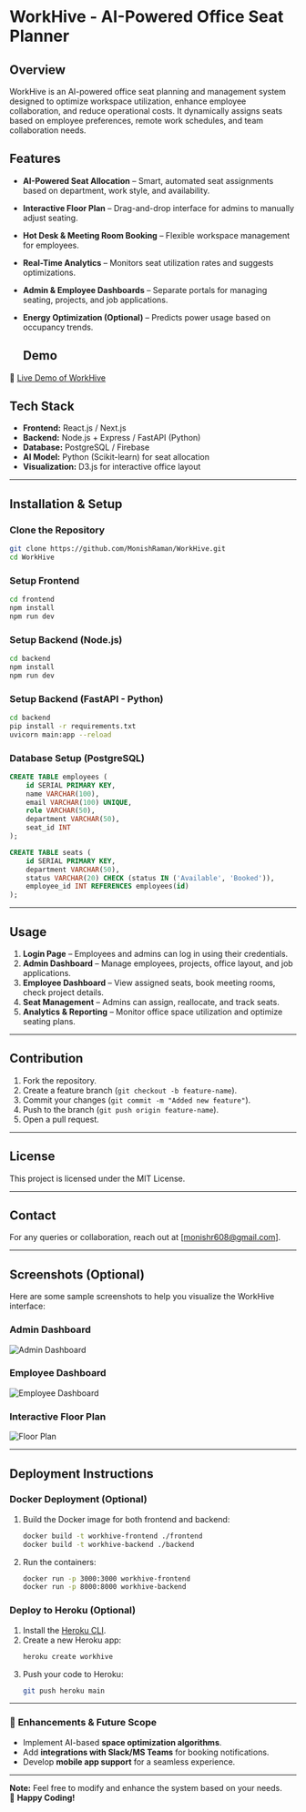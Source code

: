# WorkHive - AI-Powered Office Seat Planner

## Overview
WorkHive is an AI-powered office seat planning and management system designed to optimize workspace utilization, enhance employee collaboration, and reduce operational costs. It dynamically assigns seats based on employee preferences, remote work schedules, and team collaboration needs.

## Features
- **AI-Powered Seat Allocation** – Smart, automated seat assignments based on department, work style, and availability.
- **Interactive Floor Plan** – Drag-and-drop interface for admins to manually adjust seating.
- **Hot Desk & Meeting Room Booking** – Flexible workspace management for employees.
- **Real-Time Analytics** – Monitors seat utilization rates and suggests optimizations.
- **Admin & Employee Dashboards** – Separate portals for managing seating, projects, and job applications.
- **Energy Optimization (Optional)** – Predicts power usage based on occupancy trends.

  ## Demo  
🔗 [Live Demo of WorkHive](https://workhiveapplication.netlify.app/)   


## Tech Stack
- **Frontend:** React.js / Next.js
- **Backend:** Node.js + Express / FastAPI (Python)
- **Database:** PostgreSQL / Firebase
- **AI Model:** Python (Scikit-learn) for seat allocation
- **Visualization:** D3.js for interactive office layout

---

## Installation & Setup

### Clone the Repository
```sh
git clone https://github.com/MonishRaman/WorkHive.git
cd WorkHive
```

### Setup Frontend
```sh
cd frontend
npm install
npm run dev
```

### Setup Backend (Node.js)
```sh
cd backend
npm install
npm run dev
```

### Setup Backend (FastAPI - Python)
```sh
cd backend
pip install -r requirements.txt
uvicorn main:app --reload
```

### Database Setup (PostgreSQL)
```sql
CREATE TABLE employees (
    id SERIAL PRIMARY KEY,
    name VARCHAR(100),
    email VARCHAR(100) UNIQUE,
    role VARCHAR(50),
    department VARCHAR(50),
    seat_id INT
);

CREATE TABLE seats (
    id SERIAL PRIMARY KEY,
    department VARCHAR(50),
    status VARCHAR(20) CHECK (status IN ('Available', 'Booked')),
    employee_id INT REFERENCES employees(id)
);
```

---

## Usage
1. **Login Page** – Employees and admins can log in using their credentials.
2. **Admin Dashboard** – Manage employees, projects, office layout, and job applications.
3. **Employee Dashboard** – View assigned seats, book meeting rooms, check project details.
4. **Seat Management** – Admins can assign, reallocate, and track seats.
5. **Analytics & Reporting** – Monitor office space utilization and optimize seating plans.

---

## Contribution
1. Fork the repository.
2. Create a feature branch (`git checkout -b feature-name`).
3. Commit your changes (`git commit -m "Added new feature"`).
4. Push to the branch (`git push origin feature-name`).
5. Open a pull request.

---

## License
This project is licensed under the MIT License.

---

## Contact
For any queries or collaboration, reach out at [monishr608@gmail.com].

---

## Screenshots (Optional)
Here are some sample screenshots to help you visualize the WorkHive interface:

### Admin Dashboard
![Admin Dashboard](https://link-to-image.com)

### Employee Dashboard
![Employee Dashboard](https://link-to-image.com)

### Interactive Floor Plan
![Floor Plan](https://link-to-image.com)

---

## Deployment Instructions

### Docker Deployment (Optional)
1. Build the Docker image for both frontend and backend:
    ```sh
    docker build -t workhive-frontend ./frontend
    docker build -t workhive-backend ./backend
    ```
2. Run the containers:
    ```sh
    docker run -p 3000:3000 workhive-frontend
    docker run -p 8000:8000 workhive-backend
    ```

### Deploy to Heroku (Optional)
1. Install the [Heroku CLI](https://devcenter.heroku.com/articles/heroku-cli).
2. Create a new Heroku app:
    ```sh
    heroku create workhive
    ```
3. Push your code to Heroku:
    ```sh
    git push heroku main
    ```

---

### 🚀 **Enhancements & Future Scope**
- Implement AI-based **space optimization algorithms**.
- Add **integrations with Slack/MS Teams** for booking notifications.
- Develop **mobile app support** for a seamless experience.

---

**Note:** Feel free to modify and enhance the system based on your needs.  
🚀 **Happy Coding!**
